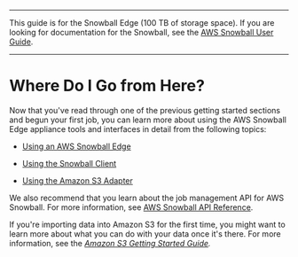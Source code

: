--------

This guide is for the Snowball Edge \(100 TB of storage space\)\. If you are looking for documentation for the Snowball, see the [AWS Snowball User Guide](http://docs.aws.amazon.com/snowball/latest/ug/whatissnowball.html)\.

--------

# Where Do I Go from Here?<a name="where-to"></a>

Now that you've read through one of the previous getting started sections and begun your first job, you can learn more about using the AWS Snowball Edge appliance tools and interfaces in detail from the following topics:

+ [Using an AWS Snowball Edge](using-appliance.md)

+ [Using the Snowball Client](using-client.md)

+ [Using the Amazon S3 Adapter](using-adapter.md)

We also recommend that you learn about the job management API for AWS Snowball\. For more information, see [AWS Snowball API Reference](http://docs.aws.amazon.com/snowball/latest/api-reference/api-reference.html)\.

If you're importing data into Amazon S3 for the first time, you might want to learn more about what you can do with your data once it's there\. For more information, see the *[Amazon S3 Getting Started Guide](http://docs.aws.amazon.com/AmazonS3/latest/gsg/)\.*